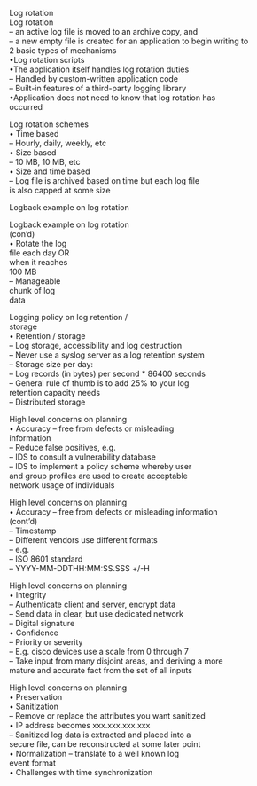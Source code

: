 Log rotation  
Log rotation  
– an active log file is moved to an archive copy, and  
– a new empty file is created for an application to begin writing to  
2 basic types of mechanisms  
•Log rotation scripts  
•The application itself handles log rotation duties  
– Handled by custom-written application code  
– Built-in features of a third-party logging library  
•Application does not need to know that log rotation has  
occurred

Log rotation schemes  
• Time based  
– Hourly, daily, weekly, etc  
• Size based  
– 10 MB, 10 MB, etc  
• Size and time based  
– Log file is archived based on time but each log file  
is also capped at some size

Logback example on log rotation

Logback example on log rotation  
(con’d)  
• Rotate the log  
file each day OR  
when it reaches  
100 MB  
– Manageable  
chunk of log  
data

Logging policy on log retention /  
storage  
• Retention / storage  
– Log storage, accessibility and log destruction  
– Never use a syslog server as a log retention system  
– Storage size per day:  
– Log records (in bytes) per second * 86400 seconds  
– General rule of thumb is to add 25% to your log  
retention capacity needs  
– Distributed storage

High level concerns on planning  
• Accuracy – free from defects or misleading  
information  
– Reduce false positives, e.g.  
– IDS to consult a vulnerability database  
– IDS to implement a policy scheme whereby user  
and group profiles are used to create acceptable  
network usage of individuals

High level concerns on planning  
• Accuracy – free from defects or misleading information  
(cont’d)  
– Timestamp  
– Different vendors use different formats  
– e.g.  
– ISO 8601 standard  
– YYYY-MM-DDTHH:MM:SS.SSS +/-H

High level concerns on planning  
• Integrity  
– Authenticate client and server, encrypt data  
– Send data in clear, but use dedicated network  
– Digital signature  
• Confidence  
– Priority or severity  
– E.g. cisco devices use a scale from 0 through 7  
– Take input from many disjoint areas, and deriving a more  
mature and accurate fact from the set of all inputs

High level concerns on planning  
• Preservation  
• Sanitization  
– Remove or replace the attributes you want sanitized  
• IP address becomes xxx.xxx.xxx.xxx  
– Sanitized log data is extracted and placed into a  
secure file, can be reconstructed at some later point  
• Normalization – translate to a well known log  
event format  
• Challenges with time synchronization